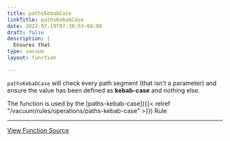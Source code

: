 ```yaml
---
title: pathsKebabCase
linkTitle: pathsKebabCase
date: 2022-07-19T07:39:53-04:00
draft: false
description: |
  Ensures that 
type: vacuum
layout: function

---
```


`pathsKebabCase` will check every path segment (that isn't a parameter) and ensure the value has been defined as
**kebab-case** and nothing else.

The function is used by
the [paths-kebab-case]({{< relref "/vacuum/rules/operations/paths-kebab-case" >}}) Rule

---

[View Function Source](https://github.com/daveshanley/vacuum/blob/main/functions/openapi/paths_kebab_case.go)